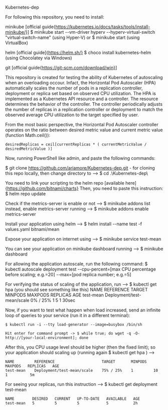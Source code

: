 Kubernetes-dep

For following this repository, you need to install:

  minikube [official guide{https://kubernetes.io/docs/tasks/tools/install-minikube/}]
  $ minikube start --vm-driver hyperv --hyperv-virtual-switch "virtual-switch-name" (using Hyper-V)
  or $ minikube start (using VirtualBox)

  helm [official guide]{https://helm.sh/}
  $ choco install kubernetes-helm (using Chocolatey via Windows)

  git [official guide{https://git-scm.com/download/win}]

This repository is created for testing the ability of Kubernetes of autoscaling when an overloading occour. Infact, the Horizontal Pod Autoscaler (HPA) automatically scales the number of pods in a replication controller, deployment or replica set based on observed CPU utilization.
The HPA is implemented as a Kubernetes API resource and a controller. The resource determines the behavior of the controller. The controller periodically adjusts the number of replicas in a replication controller or deployment to match the observed average CPU utilization to the target specified by user.

<!-- Note: HPA does not apply to objects that can’t be scaled; e.g. DaemonSets. -->

From the most basic perspective, the Horizontal Pod Autoscaler controller operates on the ratio between desired metric value and current metric value (function Math.ceil()):

	desiredReplicas = ceil[currentReplicas * ( currentMetricValue / desiredMetricValue )]


Now, running PowerShell like admin, and paste the following commands:

  $ git clone https://github.com/ariamore/Kubernetes-dep.git
    - for cloning this repo locally, then change directory to -->  $ cd .\Kubernetes-dep\

You need to link your scripting to the helm repo [available here]{https://github.com/bitnami/charts}
Then, you need to paste this instruction:
  $ helm repo update

Check if the metrics-server is enable or not --> $ minikube addons list
instead, enable metrics-server running -->  $ minikube addons enable metrics-server

  Install your application using helm -->   $ helm install --name test -f values.yaml bitnami/mean

  Expose your application on internet using --> $ minikube service test-mean

  You can see your application on minikube dashboard running --> $ minikube dashboard

  For allowing the application autoscale, run the following command:
	$ kubectl autoscale deployment test --cpu-percent=[max CPU percentage before scaling; e.g.=20] --max=[pod replica number; e.g.=5]

  For verifying the status of scaling of the application, run -->  $ kubectl get hpa
  (you should see something like this)
	NAME         REFERENCE                     TARGET       MINPODS   MAXPODS   REPLICAS   AGE
	test-mean    Deployment/test-mean/scale    0% / 25%     1         5         1          30sec


Now, if you want to test what happen when load increased, send an infinite loop of queries to your service (run it in a different terminal):

	$ kubectl run -i --tty load-generator --image=busybox /bin/sh

	Hit enter for command prompt -> $ while true; do wget -q -O- http://[your-local-environment]; done

After this, you CPU usage level should be higher (then the fixed limit);
so your application should scaling up (running again $ kubectl get hpa ) -->

	NAME         REFERENCE                     TARGET       MINPODS   MAXPODS   REPLICAS   AGE
	test-mean    Deployment/test-mean/scale    75% / 25%    1         10        1          5m

For seeing your replicas, run this instruction  --> $ kubectl get deployment test-mean

	NAME        DESIRED   CURRENT   UP-TO-DATE   AVAILABLE   AGE
	test-mean   5         5         5            5           2h
